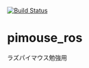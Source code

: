 [![Build Status](https://travis-ci.org/MibuchiYuta/pimouse_ros.svg?branch=master)](https://travis-ci.org/MibuchiYuta/pimouse_ros)

# pimouse_ros
ラズパイマウス勉強用
